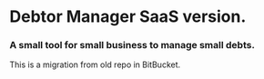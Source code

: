 <h1>Debtor Manager SaaS version.</h1>
<h3>A small tool for small business to manage small debts.</h3>
<p>This is a migration from old repo in BitBucket.</p>
